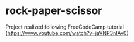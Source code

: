 # rock-paper-scissor

Project realized following FreeCodeCamp tutorial (https://www.youtube.com/watch?v=jaVNP3nIAv0)
